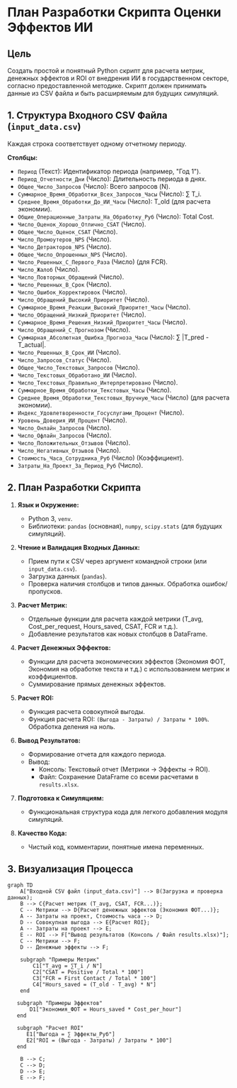 # План Разработки Скрипта Оценки Эффектов ИИ

## Цель
Создать простой и понятный Python скрипт для расчета метрик, денежных эффектов и ROI от внедрения ИИ в государственном секторе, согласно предоставленной методике. Скрипт должен принимать данные из CSV файла и быть расширяемым для будущих симуляций.

## 1. Структура Входного CSV Файла (`input_data.csv`)

Каждая строка соответствует одному отчетному периоду.

**Столбцы:**

*   `Период` (Текст): Идентификатор периода (например, "Год 1").
*   `Период_Отчетности_Дни` (Число): Длительность периода в днях.
*   `Общее_Число_Запросов` (Число): Всего запросов (N).
*   `Суммарное_Время_Обработки_Всех_Запросов_Часы` (Число): ∑ T_i.
*   `Среднее_Время_Обработки_До_ИИ_Часы` (Число): T_old (для расчета экономии).
*   `Общие_Операционные_Затраты_На_Обработку_Руб` (Число): Total Cost.
*   `Число_Оценок_Хорошо_Отлично_CSAT` (Число).
*   `Общее_Число_Оценок_CSAT` (Число).
*   `Число_Промоутеров_NPS` (Число).
*   `Число_Детракторов_NPS` (Число).
*   `Общее_Число_Опрошенных_NPS` (Число).
*   `Число_Решенных_С_Первого_Раза` (Число) (для FCR).
*   `Число_Жалоб` (Число).
*   `Число_Повторных_Обращений` (Число).
*   `Число_Решенных_В_Срок` (Число).
*   `Число_Ошибок_Корректировок` (Число).
*   `Число_Обращений_Высокий_Приоритет` (Число).
*   `Суммарное_Время_Реакции_Высокий_Приоритет_Часы` (Число).
*   `Число_Обращений_Низкий_Приоритет` (Число).
*   `Суммарное_Время_Решения_Низкий_Приоритет_Часы` (Число).
*   `Число_Обращений_С_Прогнозом` (Число).
*   `Суммарная_Абсолютная_Ошибка_Прогноза_Часы` (Число): ∑ |T_pred - T_actual|.
*   `Число_Решенных_В_Срок_ИИ` (Число).
*   `Число_Запросов_Статус` (Число).
*   `Общее_Число_Текстовых_Запросов` (Число).
*   `Число_Текстовых_Обработано_ИИ` (Число).
*   `Число_Текстовых_Правильно_Интерпретировано` (Число).
*   `Суммарное_Время_Обработки_Текстовых_Часы` (Число).
*   `Среднее_Время_Обработки_Текстовых_Вручную_Часы` (Число) (для расчета экономии).
*   `Индекс_Удовлетворенности_Госуслугами_Процент` (Число).
*   `Уровень_Доверия_ИИ_Процент` (Число).
*   `Число_Онлайн_Запросов` (Число).
*   `Число_Офлайн_Запросов` (Число).
*   `Число_Положительных_Отзывов` (Число).
*   `Число_Негативных_Отзывов` (Число).
*   `Стоимость_Часа_Сотрудника_Руб` (Число) (Коэффициент).
*   `Затраты_На_Проект_За_Период_Руб` (Число).

## 2. План Разработки Скрипта

1.  **Язык и Окружение:**
    *   Python 3, `venv`.
    *   Библиотеки: `pandas` (основная), `numpy`, `scipy.stats` (для будущих симуляций).

2.  **Чтение и Валидация Входных Данных:**
    *   Прием пути к CSV через аргумент командной строки (или `input_data.csv`).
    *   Загрузка данных (`pandas`).
    *   Проверка наличия столбцов и типов данных. Обработка ошибок/пропусков.

3.  **Расчет Метрик:**
    *   Отдельные функции для расчета каждой метрики (T_avg, Cost_per_request, Hours_saved, CSAT, FCR и т.д.).
    *   Добавление результатов как новых столбцов в DataFrame.

4.  **Расчет Денежных Эффектов:**
    *   Функции для расчета экономических эффектов (Экономия ФОТ, Экономия на обработке текста и т.д.) с использованием метрик и коэффициентов.
    *   Суммирование прямых денежных эффектов.

5.  **Расчет ROI:**
    *   Функция расчета совокупной выгоды.
    *   Функция расчета ROI: `(Выгода - Затраты) / Затраты * 100%`. Обработка деления на ноль.

6.  **Вывод Результатов:**
    *   Формирование отчета для каждого периода.
    *   Вывод:
        *   Консоль: Текстовый отчет (Метрики -> Эффекты -> ROI).
        *   Файл: Сохранение DataFrame со всеми расчетами в `results.xlsx`.

7.  **Подготовка к Симуляциям:**
    *   Функциональная структура кода для легкого добавления модуля симуляций.

8.  **Качество Кода:**
    *   Чистый код, комментарии, понятные имена переменных.

## 3. Визуализация Процесса

```mermaid
graph TD
    A["Входной CSV файл (input_data.csv)"] --> B(Загрузка и проверка данных);
    B --> C{Расчет метрик (T_avg, CSAT, FCR...)};
    C -- Метрики --> D{Расчет денежных эффектов (Экономия ФОТ...)};
    A -- Затраты на проект, Стоимость часа --> D;
    D -- Совокупная выгода --> E{Расчет ROI};
    A -- Затраты на проект --> E;
    E -- ROI --> F["Вывод результатов (Консоль / Файл results.xlsx)"];
    C -- Метрики --> F;
    D -- Денежные эффекты --> F;

    subgraph "Примеры Метрик"
        C1["T_avg = ∑T_i / N"]
        C2["CSAT = Positive / Total * 100"]
        C3["FCR = First Contact / Total * 100"]
        C4["Hours_saved = (T_old - T_avg) * N"]
    end

   subgraph "Примеры Эффектов"
       D1["Экономия_ФОТ = Hours_saved * Cost_per_hour"]
   end

   subgraph "Расчет ROI"
      E1["Выгода = ∑ Эффекты_Руб"]
      E2["ROI = (Выгода - Затраты) / Затраты * 100"]
   end

    B --> C;
    C --> D;
    D --> E;
    E --> F;